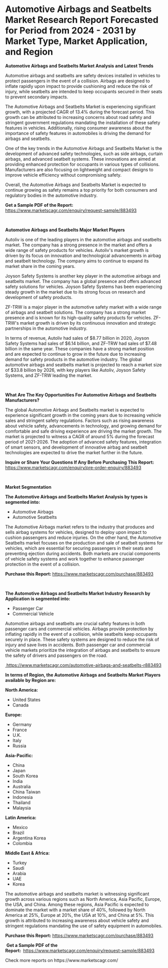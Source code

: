 <p><h1>Automotive Airbags and Seatbelts Market Research Report Forecasted for Period from 2024 -  2031 by Market Type, Market Application, and Region</h1></p><p><strong>Automotive Airbags and Seatbelts Market Analysis and Latest Trends</strong></p>
<p><p>Automotive airbags and seatbelts are safety devices installed in vehicles to protect passengers in the event of a collision. Airbags are designed to inflate rapidly upon impact to provide cushioning and reduce the risk of injury, while seatbelts are intended to keep occupants secured in their seats to prevent secondary impacts.</p><p>The Automotive Airbags and Seatbelts Market is experiencing significant growth, with a projected CAGR of 13.4% during the forecast period. This growth can be attributed to increasing concerns about road safety and stringent government regulations mandating the installation of these safety features in vehicles. Additionally, rising consumer awareness about the importance of safety features in automobiles is driving the demand for airbags and seatbelts.</p><p>One of the key trends in the Automotive Airbags and Seatbelts Market is the development of advanced safety technologies, such as side airbags, curtain airbags, and advanced seatbelt systems. These innovations are aimed at providing enhanced protection for occupants in various types of collisions. Manufacturers are also focusing on lightweight and compact designs to improve vehicle efficiency without compromising safety.</p><p>Overall, the Automotive Airbags and Seatbelts Market is expected to continue growing as safety remains a top priority for both consumers and regulatory bodies in the automotive industry.</p></p>
<p><strong>Get a Sample PDF of the Report:&nbsp;</strong> <a href="https://www.marketscagr.com/enquiry/request-sample/883493">https://www.marketscagr.com/enquiry/request-sample/883493</a></p>
<p>&nbsp;</p>
<p><strong>Automotive Airbags and Seatbelts Major Market Players</strong></p>
<p><p>Autoliv is one of the leading players in the automotive airbags and seatbelts market. The company has a strong presence in the market and offers a wide range of safety products for vehicles. Autoliv's market growth is driven by its focus on innovation and technological advancements in airbag and seatbelt technology. The company aims to continue to expand its market share in the coming years.</p><p>Joyson Safety Systems is another key player in the automotive airbags and seatbelts market. The company has a global presence and offers advanced safety solutions for vehicles. Joyson Safety Systems has been experiencing steady growth in the market due to its strong focus on research and development of safety products.</p><p>ZF-TRW is a major player in the automotive safety market with a wide range of airbags and seatbelt solutions. The company has a strong market presence and is known for its high-quality safety products for vehicles. ZF-TRW's market growth is driven by its continuous innovation and strategic partnerships in the automotive industry.</p><p>In terms of revenue, Autoliv had sales of $8.77 billion in 2020, Joyson Safety Systems had sales of $6.14 billion, and ZF-TRW had sales of $7.48 billion in the same year. These companies have a strong market position and are expected to continue to grow in the future due to increasing demand for safety products in the automotive industry. The global automotive airbags and seatbelts market is projected to reach a market size of $33.8 billion by 2026, with key players like Autoliv, Joyson Safety Systems, and ZF-TRW leading the market.</p></p>
<p>&nbsp;</p>
<p><strong>What Are The Key Opportunities For Automotive Airbags and Seatbelts Manufacturers?</strong></p>
<p><p>The global Automotive Airbags and Seatbelts market is expected to experience significant growth in the coming years due to increasing vehicle sales and stringent safety regulations. Factors such as rising awareness about vehicle safety, advancements in technology, and growing demand for comfortable and safe driving experience are driving the market growth. The market is projected to witness a CAGR of around 5% during the forecast period of 2021-2026. The adoption of advanced safety features, integration of smart sensors, and development of innovative airbag and seatbelt technologies are expected to drive the market further in the future.</p></p>
<p><strong>Inquire or Share Your Questions If Any Before Purchasing This Report:</strong> <a href="https://www.marketscagr.com/enquiry/pre-order-enquiry/883493">https://www.marketscagr.com/enquiry/pre-order-enquiry/883493</a></p>
<p>&nbsp;</p>
<p><strong>Market Segmentation</strong></p>
<p><strong>The Automotive Airbags and Seatbelts Market Analysis by types is segmented into:</strong></p>
<p><ul><li>Automotive Airbags</li><li>Automotive Seatbelts</li></ul></p>
<p><p>The Automotive Airbags market refers to the industry that produces and sells airbag systems for vehicles, designed to deploy upon impact to cushion passengers and reduce injuries. On the other hand, the Automotive Seatbelts market focuses on the production and sale of seatbelt systems for vehicles, which are essential for securing passengers in their seats and preventing ejection during accidents. Both markets are crucial components of vehicle safety systems and work together to enhance passenger protection in the event of a collision.</p></p>
<p><strong>Purchase this Report:&nbsp;</strong><a href="https://www.marketscagr.com/purchase/883493">https://www.marketscagr.com/purchase/883493</a></p>
<p>&nbsp;</p>
<p><strong>The Automotive Airbags and Seatbelts Market Industry Research by Application is segmented into:</strong></p>
<p><ul><li>Passenger Car</li><li>Commercial Vehicle</li></ul></p>
<p><p>Automotive airbags and seatbelts are crucial safety features in both passenger cars and commercial vehicles. Airbags provide protection by inflating rapidly in the event of a collision, while seatbelts keep occupants securely in place. These safety systems are designed to reduce the risk of injury and save lives in accidents. Both passenger car and commercial vehicle markets prioritize the integration of airbags and seatbelts to ensure the safety of drivers and passengers on the road.</p></p>
<p><a href="https://www.marketscagr.com/automotive-airbags-and-seatbelts-r883493">&nbsp;https://www.marketscagr.com/automotive-airbags-and-seatbelts-r883493</a></p>
<p><strong>In terms of Region, the Automotive Airbags and Seatbelts Market Players available by Region are:</strong></p>
<p>
    <p> <strong> North America: </strong>
        <ul>
            <li>United States</li>
            <li>Canada</li>
        </ul>
        </p> 
    <p> <strong> Europe: </strong>
        <ul>
            <li>Germany</li>
            <li>France</li>
            <li>U.K.</li>
            <li>Italy</li>
            <li>Russia</li>
        </ul>
        </p> 
    <p> <strong> Asia-Pacific: </strong>
        <ul>
            <li>China</li>
            <li>Japan</li>
            <li>South Korea</li>
            <li>India</li>
            <li>Australia</li>
            <li>China Taiwan</li>
            <li>Indonesia</li>
            <li>Thailand</li>
            <li>Malaysia</li>
        </ul>
        </p> 
    <p> <strong> Latin America: </strong>
        <ul>
            <li>Mexico</li>
            <li>Brazil</li>
            <li>Argentina Korea</li>
            <li>Colombia</li>
        </ul>
        </p> 
    <p> <strong> Middle East & Africa: </strong>
        <ul>
            <li>Turkey</li>
            <li>Saudi</li>
            <li>Arabia</li>
            <li>UAE</li>
            <li>Korea</li>
        </ul>
    </p>
    </p>
<p><p>The automotive airbags and seatbelts market is witnessing significant growth across various regions such as North America, Asia Pacific, Europe, the USA, and China. Among these regions, Asia Pacific is expected to dominate the market with a market share of 40%, followed by North America at 25%, Europe at 20%, the USA at 10%, and China at 5%. This growth is attributed to increasing awareness about vehicle safety and stringent regulations mandating the use of safety equipment in automobiles.</p></p>
<p><strong>Purchase this Report: </strong><a href="https://www.marketscagr.com/purchase/883493">https://www.marketscagr.com/purchase/883493</a></p>
<p>&nbsp;<strong>Get a Sample PDF of the Report:&nbsp;&nbsp;</strong><a href="https://www.marketscagr.com/enquiry/request-sample/883493">https://www.marketscagr.com/enquiry/request-sample/883493</a></p>
<p><strong></strong></p>
<p>Check more reports on https://www.marketscagr.com/</p>